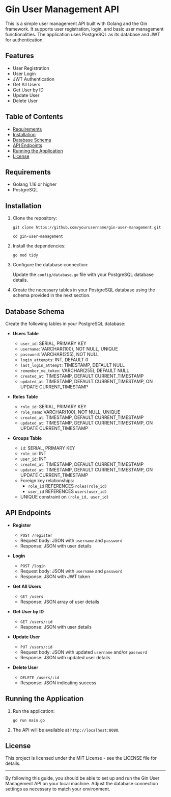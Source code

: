 # Gin User Management API

This is a simple user management API built with Golang and the Gin framework. It supports user registration, login, and basic user management functionalities. The application uses PostgreSQL as its database and JWT for authentication.

## Features

- User Registration
- User Login
- JWT Authentication
- Get All Users
- Get User by ID
- Update User
- Delete User

## Table of Contents

- [Requirements](#requirements)
- [Installation](#installation)
- [Database Schema](#database-schema)
- [API Endpoints](#api-endpoints)
- [Running the Application](#running-the-application)
- [License](#license)

## Requirements

- Golang 1.16 or higher
- PostgreSQL

## Installation

1. Clone the repository:

    `git clone https://github.com/yourusername/gin-user-management.git`

    `cd gin-user-management`

2. Install the dependencies:

    `go mod tidy`

3. Configure the database connection:

    Update the `config/database.go` file with your PostgreSQL database details.

4. Create the necessary tables in your PostgreSQL database using the schema provided in the next section.

## Database Schema

Create the following tables in your PostgreSQL database:

- **Users Table**

  - `user_id`: SERIAL, PRIMARY KEY
  - `username`: VARCHAR(100), NOT NULL, UNIQUE
  - `password`: VARCHAR(255), NOT NULL
  - `login_attempts`: INT, DEFAULT 0
  - `last_login_attempt`: TIMESTAMP, DEFAULT NULL
  - `remember_me_token`: VARCHAR(255), DEFAULT NULL
  - `created_at`: TIMESTAMP, DEFAULT CURRENT_TIMESTAMP
  - `updated_at`: TIMESTAMP, DEFAULT CURRENT_TIMESTAMP, ON UPDATE CURRENT_TIMESTAMP

- **Roles Table**

  - `role_id`: SERIAL, PRIMARY KEY
  - `role_name`: VARCHAR(100), NOT NULL, UNIQUE
  - `created_at`: TIMESTAMP, DEFAULT CURRENT_TIMESTAMP
  - `updated_at`: TIMESTAMP, DEFAULT CURRENT_TIMESTAMP, ON UPDATE CURRENT_TIMESTAMP

- **Groups Table**

  - `id`: SERIAL, PRIMARY KEY
  - `role_id`: INT
  - `user_id`: INT
  - `created_at`: TIMESTAMP, DEFAULT CURRENT_TIMESTAMP
  - `updated_at`: TIMESTAMP, DEFAULT CURRENT_TIMESTAMP, ON UPDATE CURRENT_TIMESTAMP
  - Foreign key relationships:
    - `role_id` REFERENCES `roles(role_id)`
    - `user_id` REFERENCES `users(user_id)`
  - UNIQUE constraint on `(role_id, user_id)`

## API Endpoints

- **Register**

  - `POST /register`
  - Request body: JSON with `username` and `password`
  - Response: JSON with user details

- **Login**

  - `POST /login`
  - Request body: JSON with `username` and `password`
  - Response: JSON with JWT token

- **Get All Users**

  - `GET /users`
  - Response: JSON array of user details

- **Get User by ID**

  - `GET /users/:id`
  - Response: JSON with user details

- **Update User**

  - `PUT /users/:id`
  - Request body: JSON with updated `username` and/or `password`
  - Response: JSON with updated user details

- **Delete User**

  - `DELETE /users/:id`
  - Response: JSON indicating success

## Running the Application

1. Run the application:

    `go run main.go`

2. The API will be available at `http://localhost:8080`.

## License

This project is licensed under the MIT License - see the LICENSE file for details.

---

By following this guide, you should be able to set up and run the Gin User Management API on your local machine. Adjust the database connection settings as necessary to match your environment.

